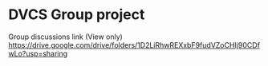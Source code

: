 # DVCS Group project
Group discussions link (View only)
https://drive.google.com/drive/folders/1D2LiRhwREXxbF9fudVZoCHIj90CDfwLo?usp=sharing
